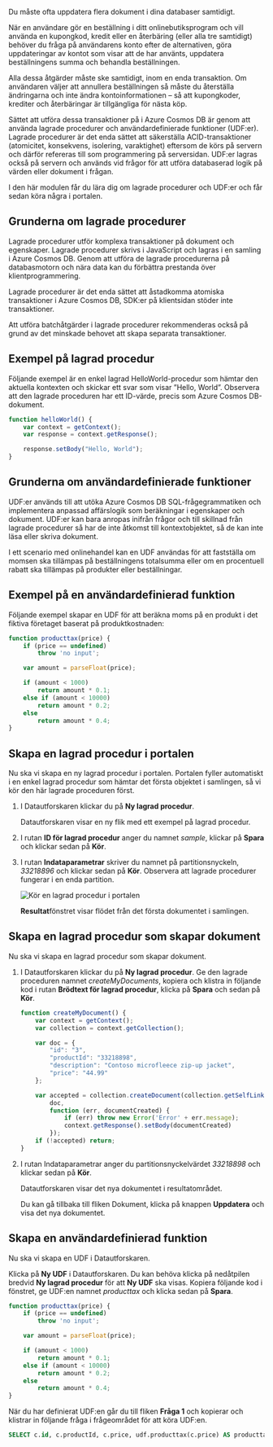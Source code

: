 Du måste ofta uppdatera flera dokument i dina databaser samtidigt. 

När en användare gör en beställning i ditt onlinebutiksprogram och vill använda en kupongkod, kredit eller en återbäring (eller alla tre samtidigt) behöver du fråga på användarens konto efter de alternativen, göra uppdateringar av kontot som visar att de har använts, uppdatera beställningens summa och behandla beställningen.

Alla dessa åtgärder måste ske samtidigt, inom en enda transaktion. Om användaren väljer att annullera beställningen så måste du återställa ändringarna och inte ändra kontoinformationen – så att kupongkoder, krediter och återbäringar är tillgängliga för nästa köp.

Sättet att utföra dessa transaktioner på i Azure Cosmos DB är genom att använda lagrade procedurer och användardefinierade funktioner (UDF:er). Lagrade procedurer är det enda sättet att säkerställa ACID-transaktioner (atomicitet, konsekvens, isolering, varaktighet) eftersom de körs på servern och därför refereras till som programmering på serversidan. UDF:er lagras också på servern och används vid frågor för att utföra databaserad logik på värden eller dokument i frågan. 

I den här modulen får du lära dig om lagrade procedurer och UDF:er och får sedan köra några i portalen.

## <a name="stored-procedure-basics"></a>Grunderna om lagrade procedurer

Lagrade procedurer utför komplexa transaktioner på dokument och egenskaper. Lagrade procedurer skrivs i JavaScript och lagras i en samling i Azure Cosmos DB. Genom att utföra de lagrade procedurerna på databasmotorn och nära data kan du förbättra prestanda över klientprogrammering.

Lagrade procedurer är det enda sättet att åstadkomma atomiska transaktioner i Azure Cosmos DB, SDK:er på klientsidan stöder inte transaktioner.

Att utföra batchåtgärder i lagrade procedurer rekommenderas också på grund av det minskade behovet att skapa separata transaktioner.

<!--TODO: Ideally I'd like to list some cases where a stored procedure is not the best option.-->

## <a name="stored-procedure-example"></a>Exempel på lagrad procedur

Följande exempel är en enkel lagrad HelloWorld-procedur som hämtar den aktuella kontexten och skickar ett svar som visar ”Hello, World”. Observera att den lagrade proceduren har ett ID-värde, precis som Azure Cosmos DB-dokument.

```javascript
function helloWorld() {
    var context = getContext();
    var response = context.getResponse();

    response.setBody("Hello, World");
}
```

## <a name="user-defined-function-basics"></a>Grunderna om användardefinierade funktioner

UDF:er används till att utöka Azure Cosmos DB SQL-frågegrammatiken och implementera anpassad affärslogik som beräkningar i egenskaper och dokument. UDF:er kan bara anropas inifrån frågor och till skillnad från lagrade procedurer så har de inte åtkomst till kontextobjektet, så de kan inte läsa eller skriva dokument.

I ett scenario med onlinehandel kan en UDF användas för att fastställa om momsen ska tillämpas på beställningens totalsumma eller om en procentuell rabatt ska tillämpas på produkter eller beställningar.

## <a name="user-defined-function-example"></a>Exempel på en användardefinierad funktion

Följande exempel skapar en UDF för att beräkna moms på en produkt i det fiktiva företaget baserat på produktkostnaden:

```javascript
function producttax(price) {
    if (price == undefined) 
        throw 'no input';

    var amount = parseFloat(price);

    if (amount < 1000) 
        return amount * 0.1;
    else if (amount < 10000) 
        return amount * 0.2;
    else
        return amount * 0.4;
}
```

## <a name="create-a-stored-procedure-in-the-portal"></a>Skapa en lagrad procedur i portalen

Nu ska vi skapa en ny lagrad procedur i portalen. Portalen fyller automatiskt i en enkel lagrad procedur som hämtar det första objektet i samlingen, så vi kör den här lagrade proceduren först.

1. I Datautforskaren klickar du på **Ny lagrad procedur**.

    Datautforskaren visar en ny flik med ett exempel på lagrad procedur.

2. I rutan **ID för lagrad procedur** anger du namnet *sample*, klickar på **Spara** och klickar sedan på **Kör**.


3. I rutan **Indataparametrar** skriver du namnet på partitionsnyckeln, *33218896* och klickar sedan på **Kör**. Observera att lagrade procedurer fungerar i en enda partition.

    ![Kör en lagrad procedur i portalen](../media/6-stored-procedure.gif)

    **Resultat**fönstret visar flödet från det första dokumentet i samlingen.

## <a name="create-a-stored-procedure-that-creates-documents"></a>Skapa en lagrad procedur som skapar dokument

Nu ska vi skapa en lagrad procedur som skapar dokument.

1. I Datautforskaren klickar du på **Ny lagrad procedur**. Ge den lagrade proceduren namnet *createMyDocuments*, kopiera och klistra in följande kod i rutan **Brödtext för lagrad procedur**, klicka på **Spara** och sedan på **Kör**.

    ```javascript
    function createMyDocument() {
        var context = getContext();
        var collection = context.getCollection();

        var doc = {
            "id": "3",
            "productId": "33218898",
            "description": "Contoso microfleece zip-up jacket",
            "price": "44.99"
        };

        var accepted = collection.createDocument(collection.getSelfLink(),
            doc,
            function (err, documentCreated) {
                if (err) throw new Error('Error' + err.message);
                context.getResponse().setBody(documentCreated)
            });
        if (!accepted) return;
    }
    ```

2. I rutan Indataparametrar anger du partitionsnyckelvärdet *33218898* och klickar sedan på **Kör**.

    Datautforskaren visar det nya dokumentet i resultatområdet.

    Du kan gå tillbaka till fliken Dokument, klicka på knappen **Uppdatera** och visa det nya dokumentet. 

## <a name="create-a-user-defined-function"></a>Skapa en användardefinierad funktion

Nu ska vi skapa en UDF i Datautforskaren.

Klicka på **Ny UDF** i Datautforskaren. Du kan behöva klicka på nedåtpilen bredvid **Ny lagrad procedur** för att **Ny UDF** ska visas. Kopiera följande kod i fönstret, ge UDF:en namnet *producttax* och klicka sedan på **Spara**.

```javascript
function producttax(price) {
    if (price == undefined) 
        throw 'no input';

    var amount = parseFloat(price);

    if (amount < 1000) 
        return amount * 0.1;
    else if (amount < 10000) 
        return amount * 0.2;
    else
        return amount * 0.4;
}
```

När du har definierat UDF:en går du till fliken **Fråga 1** och kopierar och klistrar in följande fråga i frågeområdet för att köra UDF:en.

```sql
SELECT c.id, c.productId, c.price, udf.producttax(c.price) AS producttax FROM c
```
